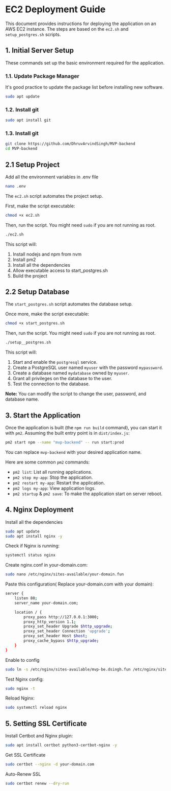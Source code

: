 # EC2 Deployment Guide

This document provides instructions for deploying the application on an AWS EC2 instance. The steps are based on the `ec2.sh` and `setup_postgres.sh` scripts.

## 1. Initial Server Setup

These commands set up the basic environment required for the application.

### 1.1. Update Package Manager

It's good practice to update the package list before installing new software.
```bash
sudo apt update
```

### 1.2. Install git

```bash
sudo apt install git
```

### 1.3. Install git

```bash
git clone https://github.com/DhruvArvindSingh/MVP-backend
cd MVP-backend
```

## 2.1 Setup Project

Add all the environment variables in .env file

```bash
nano .env
```

The `ec2.sh` script automates the project setup.

First, make the script executable:
```bash
chmod +x ec2.sh
```
Then, run the script. You might need `sudo` if you are not running as root.
```bash
./ec2.sh
```

This script will:
1.  Install nodejs and npm from nvm
2.  Install pm2
3.  Install all the dependencies
4.  Allow executable access to start_postgres.sh
5.  Build the project


## 2.2 Setup Database

The `start_postgres.sh` script automates the database setup.

Once more, make the script executable:
```bash
chmod +x start_postgres.sh
```
Then, run the script. You might need `sudo` if you are not running as root.
```bash
./setup__postgres.sh
```

This script will:
1.  Start and enable the `postgresql` service.
2.  Create a PostgreSQL user named `myuser` with the password `mypassword`.
3.  Create a database named `mydatabase` owned by `myuser`.
4.  Grant all privileges on the database to the user.
5.  Test the connection to the database.

**Note:** You can modify the script to change the user, password, and database name.


## 3. Start the Application

Once the application is built (the `npm run build` command), you can start it with `pm2`. Assuming the built entry point is in `dist/index.js`:
```bash
pm2 start npm --name "mvp-backend" -- run start:prod
```
You can replace `mvp-backend` with your desired application name.

Here are some common `pm2` commands:
- `pm2 list`: List all running applications.
- `pm2 stop my-app`: Stop the application.
- `pm2 restart my-app`: Restart the application.
- `pm2 logs my-app`: View application logs.
- `pm2 startup` & `pm2 save`: To make the application start on server reboot.

## 4. Nginx Deployment

Install all the dependencies

```bash
sudo apt update
sudo apt install nginx -y
```

Check if Nginx is running:

```bash
systemctl status nginx
```

Create nginx.conf in your-domain.com:

```bash
sudo nano /etc/nginx/sites-available/your-domain.fun
```

Paste this configuration( Replace your-domain.com with your domain):

```bash
server {
    listen 80;
    server_name your-domain.com;

    location / {
        proxy_pass http://127.0.0.1:3000;
        proxy_http_version 1.1;
        proxy_set_header Upgrade $http_upgrade;
        proxy_set_header Connection 'upgrade';
        proxy_set_header Host $host;
        proxy_cache_bypass $http_upgrade;
    }
}
```

Enable to config

```bash
sudo ln -s /etc/nginx/sites-available/mvp-be.dsingh.fun /etc/nginx/sites-enabled/
```

Test Nginx config:
```bash
sudo nginx -t
```

Reload Nginx:
```bash
sudo systemctl reload nginx
```

## 5. Setting SSL Certificate

Install Certbot and Nginx plugin:
```bash
sudo apt install certbot python3-certbot-nginx -y
```

Get SSL Certificate
```bash
sudo certbot --nginx -d your-domain.com
```

Auto-Renew SSL
```bash
sudo certbot renew --dry-run
```

